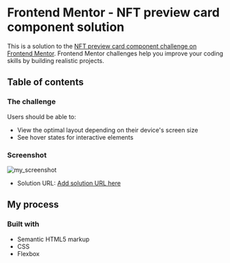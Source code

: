 # Frontend Mentor - NFT preview card component solution

This is a solution to the [NFT preview card component challenge on Frontend Mentor](https://www.frontendmentor.io/challenges/nft-preview-card-component-SbdUL_w0U). Frontend Mentor challenges help you improve your coding skills by building realistic projects. 

## Table of contents

### The challenge

Users should be able to:

- View the optimal layout depending on their device's screen size
- See hover states for interactive elements

### Screenshot

![my_screenshot](https://user-images.githubusercontent.com/100880176/188942742-41539fb9-40ec-433d-95a8-cf37281e4f12.jpg)

- Solution URL: [Add solution URL here](https://your-solution-url.com)

## My process

### Built with

- Semantic HTML5 markup
- CSS 
- Flexbox


